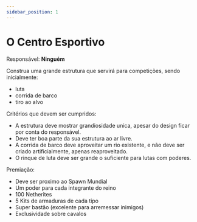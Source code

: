 ```yaml
---
sidebar_position: 1
---
```


# O Centro Esportivo

Responsável: **Ninguém**

Construa uma grande estrutura que servirá para competições, sendo inicialmente:

- luta
- corrida de barco
- tiro ao alvo

Critérios que devem ser cumpridos:

- A estrutura deve mostrar grandiosidade unica, apesar do design ficar por conta do responsável.
- Deve ter boa parte da sua estrutura ao ar livre.
- A corrida de barco deve aproveitar um rio existente, e não deve ser criado artificialmente, apenas
  reaproveitado.
- O rinque de luta deve ser grande o suficiente para lutas com poderes.

Premiação:

- Deve ser proximo ao Spawn Mundial
- Um poder para cada integrante do reino
- 100 Netherites
- 5 Kits de armaduras de cada tipo
- Super bastão (excelente para arremessar inimigos)
- Exclusividade sobre cavalos

